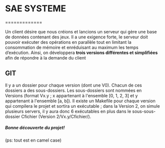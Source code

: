 # SAE SYSTEME
=============

Un client désire que nous créions et lancions un serveur qui gère une base de données contenant des jeux. Il a une exigence forte,
le serveur doit pouvoir exécuter des opérations en parallèle tout en limitant la consommation de mémoire et enréduisant au maximum les temps d’exécution.
Ainsi, on développera **trois versions différentes et simplifiées** afin de répondre à la demande du client

GIT
---

Il y a un dossier pour chaque version (dont une V0).
Chacun de ces dossiers a des sous-dossiers.
Les sous-dossiers sont nommées en Versions (format Vx.y ; x appartenant à l'ensemble [0, 1, 2, 3] et y appartenant à l'ensemble [a, b]).
Il existe un Makefile pour chaque version qui compilera le projet et sortira un exécutable ; dans la Version 2, on simule plusieurs servers, il y aura donc 6 exécutables en plus dans le sous-sous-dossier Cfichier (Version 2/Vx.y/Cfichier/).

##### Bonne découverte du projet!

(ps: tout est en camel case)
